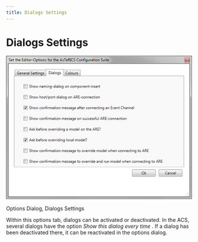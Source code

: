 ```yaml
---
title: Dialogs Settings
---
```


# Dialogs Settings

![Screenshot: Options Dialog, Dialogs Settings](./img/dialogs_settings.png "Screenshot: Options Dialog, Dialogs Settings")

Options Dialog, Dialogs Settings

Within this options tab, dialogs can be activated or deactivated. In the ACS, several dialogs have the option _Show this dialog every time_ . If a dialog has been deactivated there, it can be reactivated in the options dialog.